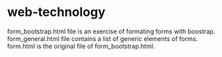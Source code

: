 # web-technology
form_bootstrap.html file is an exercise of formating forms with boostrap.
form_general.html file contains a list of generic elements of forms.
form.html is the original file of form_bootstrap.html.
